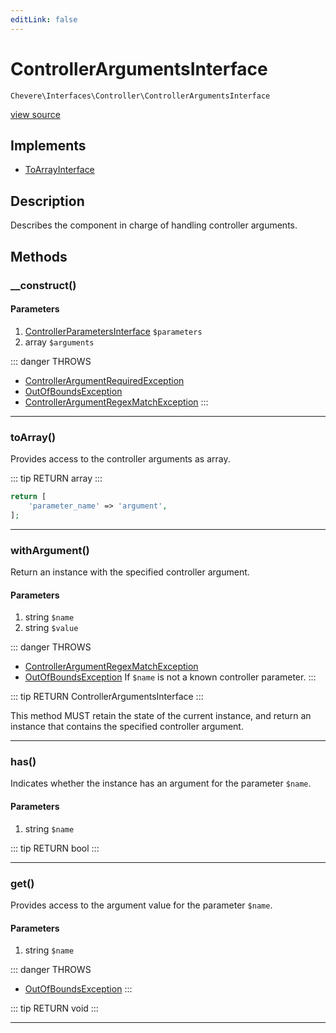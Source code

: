 ```yaml
---
editLink: false
---
```


# ControllerArgumentsInterface

`Chevere\Interfaces\Controller\ControllerArgumentsInterface`

[view source](https://github.com/chevere/chevere/blob/master/interfaces/Controller/ControllerArgumentsInterface.php)

## Implements

- [ToArrayInterface](../To/ToArrayInterface.md)

## Description

Describes the component in charge of handling controller arguments.

## Methods

### __construct()

#### Parameters

1. [ControllerParametersInterface](./ControllerParametersInterface.md) `$parameters`
2. array `$arguments`

::: danger THROWS
- [ControllerArgumentRequiredException](../../Exceptions/Controller/ControllerArgumentRequiredException.md)
- [OutOfBoundsException](../../Exceptions/Core/OutOfBoundsException.md)
- [ControllerArgumentRegexMatchException](../../Exceptions/Controller/ControllerArgumentRegexMatchException.md)
:::

---

### toArray()

Provides access to the controller arguments as array.

::: tip RETURN
array
:::

```php
return [
    'parameter_name' => 'argument',
];
```

---

### withArgument()

Return an instance with the specified controller argument.

#### Parameters

1. string `$name`
2. string `$value`

::: danger THROWS
- [ControllerArgumentRegexMatchException](../../Exceptions/Controller/ControllerArgumentRegexMatchException.md)
- [OutOfBoundsException](../../Exceptions/Core/OutOfBoundsException.md)
If `$name` is not a known controller parameter.
:::

::: tip RETURN
ControllerArgumentsInterface
:::

This method MUST retain the state of the current instance, and return
an instance that contains the specified controller argument.

---

### has()

Indicates whether the instance has an argument for the parameter `$name`.

#### Parameters

1. string `$name`

::: tip RETURN
bool
:::

---

### get()

Provides access to the argument value for the parameter `$name`.

#### Parameters

1. string `$name`

::: danger THROWS
- [OutOfBoundsException](../../Exceptions/Core/OutOfBoundsException.md)
:::

::: tip RETURN
void
:::

---
